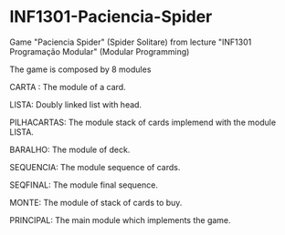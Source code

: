 # INF1301-Paciencia-Spider
Game "Paciencia Spider" (Spider Solitare) from lecture "INF1301 Programação Modular" (Modular Programming)

The game is composed by 8 modules

CARTA : The module of a card.

LISTA: Doubly linked list with head.

PILHACARTAS: The module stack of cards implemend with the module LISTA.

BARALHO: The module of deck.

SEQUENCIA: The module sequence of cards.

SEQFINAL: The module final sequence.

MONTE: The module of stack of cards to buy.

PRINCIPAL: The main module which implements the game.
